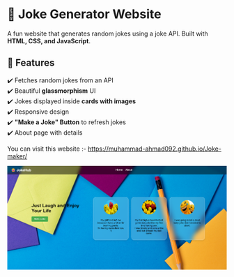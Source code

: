 # 🤣 Joke Generator Website

A fun website that generates random jokes using a joke API. Built with **HTML, CSS, and JavaScript**.

## 🌟 Features
✔️ Fetches random jokes from an API  
✔️ Beautiful **glassmorphism** UI  
✔️ Jokes displayed inside **cards with images**  
✔️ Responsive design  
✔️ **"Make a Joke" Button** to refresh jokes  
✔️ About page with details  

You can visit this website :- https://muhammad-ahmad092.github.io/Joke-maker/

![Website Preview](https://github.com/Muhammad-Ahmad092/Joke-maker/blob/main/website%20perview.png)

